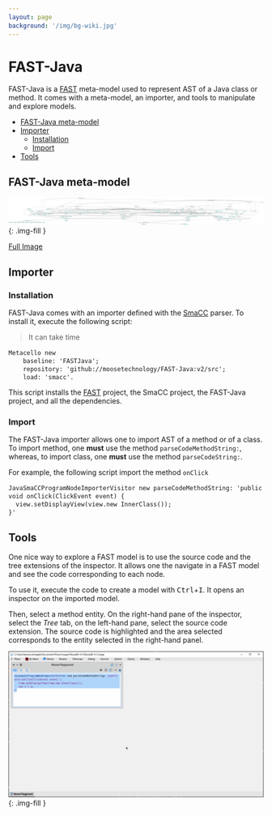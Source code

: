 ```yaml
---
layout: page
background: '/img/bg-wiki.jpg'
---
```


# FAST-Java <!-- omit in toc -->

FAST-Java is a [FAST](FAST) meta-model used to represent AST of a Java class or method.
It comes with a meta-model, an importer, and tools to manipulate and explore models.

- [FAST-Java meta-model](#fast-java-meta-model)
- [Importer](#importer)
  - [Installation](#installation)
  - [Import](#import)
- [Tools](#tools)

## FAST-Java meta-model

![FAST-Java meta-model](https://raw.githubusercontent.com/moosetechnology/FAST-JAVA/8ceb4e8d23bda1c57a151879b7fae50cd6fdb290/fast-java.svg){: .img-fill }

[Full Image](https://raw.githubusercontent.com/moosetechnology/FAST-JAVA/8ceb4e8d23bda1c57a151879b7fae50cd6fdb290/fast-java.svg)

## Importer

### Installation

FAST-Java comes with an importer defined with the [SmaCC](https://github.com/j-brant/SmaCC) parser.
To install it, execute the following script:

> It can take time

```st
Metacello new
    baseline: 'FASTJava';
    repository: 'github://moosetechnology/FAST-Java:v2/src';
    load: 'smacc'.
```

This script installs the [FAST](FAST) project, the SmaCC project, the FAST-Java project, and all the dependencies.

### Import

The FAST-Java importer allows one to import AST of a method or of a class.
To import method, one **must** use the method `parseCodeMethodString:`, whereas, to import class, one **must** use the method `parseCodeString:`.

For example, the following script import the method `onClick`

```st
JavaSmaCCProgramNodeImporterVisitor new parseCodeMethodString: 'public void onClick(ClickEvent event) {
  view.setDisplayView(view.new InnerClass());
}'
```

## Tools

One nice way to explore a FAST model is to use the source code and the tree extensions of the inspector.
It allows one the navigate in a FAST model and see the code corresponding to each node.

To use it, execute the code to create a model with <kbd>Ctrl</kbd>+<kbd>I</kbd>.
It opens an inspector on the imported model.

Then, select a method entity.
On the right-hand pane of the inspector, select the *Tree* tab, on the left-hand pane, select the source code extension.
The source code is highlighted and the area selected corresponds to the entity selected in the right-hand panel.

![Example navigation in FAST](img/navigate-fast.gif){: .img-fill }
